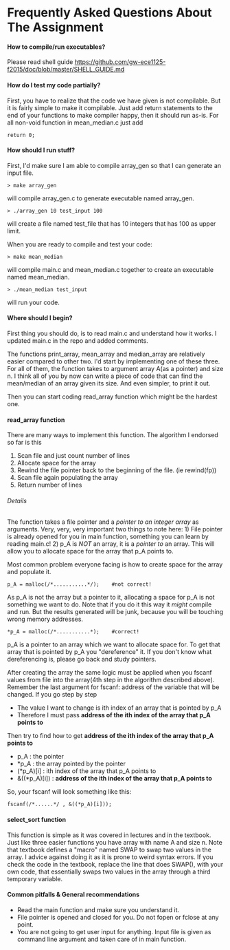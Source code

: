 # Frequently Asked Questions About The Assignment

#### How to compile/run executables?

Please read shell guide https://github.com/gw-ece1125-f2015/doc/blob/master/SHELL_GUIDE.md

#### How do I test my code partially?

First, you have to realize that the code we have given is not compilable. But it is fairly simple to make it compilable. Just add return statements to the end of your functions to make compiler happy, then it should run as-is. For all non-void function in mean_median.c just add

```
return 0;
```

#### How should I run stuff?

First, I'd make sure I am able to compile array_gen so that I can generate an input file.
```
> make array_gen
```
will compile array_gen.c to generate executable named array_gen.

```
> ./array_gen 10 test_input 100
```
will create a file named test_file that has 10 integers that has 100 as upper limit.

When you are ready to compile and test your code:
```
> make mean_median
```
will compile main.c and mean_median.c together to create an executable named mean_median.

```
> ./mean_median test_input
```
will run your code.

#### Where should I begin?

First thing you should do, is to read main.c and understand how it works. I updated main.c in the repo and added comments.

The functions print_array, mean_array and median_array are relatively easier compared to other two. I'd start by implementing one of these three. For all of them, the function takes to argument array A(as a pointer) and size n. I think all of you by now can write a piece of code that can find the mean/median of an array given its size. And even simpler, to print it out.

Then you can start coding read_array function which might be the hardest one.

#### read_array function

There are many ways to implement this function. The algorithm I endorsed so far is this

1. Scan file and just count number of lines
2. Allocate space for the array
3. Rewind the file pointer back to the beginning of the file. (ie rewind(fp))
4. Scan file again populating the array
5. Return number of lines

###### Details
The function takes a file pointer and a *pointer to an integer array* as arguments. Very, very, very important two things to note here: 1) File pointer is already opened for you in main function, something you can learn by reading main.c! 2) p_A is *NOT* an array, it is a *pointer to* an array. This will allow you to allocate space for the array that p_A points to.

Most common problem everyone facing is how to create space for the array and populate it.

```
p_A = malloc(/*...........*/);    #not correct!
```

As p_A is not the array but a pointer to it, allocating a space for p_A is not something we want to do. Note that if you do it this way it _might_ compile and run. But the results generated will be junk, because you will be touching wrong memory addresses.

```
*p_A = malloc(/*...........*);    #correct!
```

p_A is a pointer to an array which we want to allocate space for. To get that array that is pointed by p_A you "dereference" it. If you don't know what dereferencing is, please go back and study pointers.

After creating the array the same logic must be applied when you fscanf values from file into the array(4th step in the algorithm described above). Remember the last argument for fscanf: address of the variable that will be changed. If you go step by step

- The value I want to change is ith index of an array that is pointed by p_A
- Therefore I must pass **address of the ith index of the array that p_A points to**

Then try to find how to get **address of the ith index of the array that p_A points to**

- p_A           : the pointer
- *p_A          : the array pointed by the pointer
- (*p_A)[i]     : ith index of the array that p_A points to
- &((\*p_A)[i])  : **address of the ith index of the array that p_A points to**

So, your fscanf will look something like this:

```
fscanf(/*......*/ , &((*p_A)[i]));
```

#### select_sort function

This function is simple as it was covered in lectures and in the textbook. Just like three easier functions you have array with name A and size n. Note that textbook defines a "macro" named SWAP to swap two values in the array. I advice against doing it as it is prone to weird syntax errors. If you check the code in the textbook, replace the line that does SWAP(), with your own code, that essentially swaps two values in the array through a third temporary variable.

#### Common pitfalls & General recommendations

- Read the main function and make sure you understand it.
- File pointer is opened and closed for you. Do not fopen or fclose at any point.
- You are not going to get user input for anything. Input file is given as command line argument and taken care of in main function.
